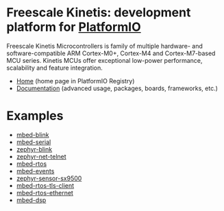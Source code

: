 
# Freescale Kinetis: development platform for [PlatformIO](https://platformio.org)

Freescale Kinetis Microcontrollers is family of multiple hardware- and software-compatible ARM Cortex-M0+, Cortex-M4 and Cortex-M7-based MCU series. Kinetis MCUs offer exceptional low-power performance, scalability and feature integration.

* [Home](https://platformio.org/platforms/freescalekinetis) (home page in PlatformIO Registry)
* [Documentation](https://docs.platformio.org/page/platforms/freescalekinetis.html) (advanced usage, packages, boards, frameworks, etc.)

# Examples

* [mbed-blink](https://github.com/platformio/platform-freescalekinetis/tree/master/examples/mbed-blink)
* [mbed-serial](https://github.com/platformio/platform-freescalekinetis/tree/master/examples/mbed-serial)
* [zephyr-blink](https://github.com/platformio/platform-freescalekinetis/tree/master/examples/zephyr-blink)
* [zephyr-net-telnet](https://github.com/platformio/platform-freescalekinetis/tree/master/examples/zephyr-net-telnet)
* [mbed-rtos](https://github.com/platformio/platform-freescalekinetis/tree/master/examples/mbed-rtos)
* [mbed-events](https://github.com/platformio/platform-freescalekinetis/tree/master/examples/mbed-events)
* [zephyr-sensor-sx9500](https://github.com/platformio/platform-freescalekinetis/tree/master/examples/zephyr-sensor-sx9500)
* [mbed-rtos-tls-client](https://github.com/platformio/platform-freescalekinetis/tree/master/examples/mbed-rtos-tls-client)
* [mbed-rtos-ethernet](https://github.com/platformio/platform-freescalekinetis/tree/master/examples/mbed-rtos-ethernet)
* [mbed-dsp](https://github.com/platformio/platform-freescalekinetis/tree/master/examples/mbed-dsp)
